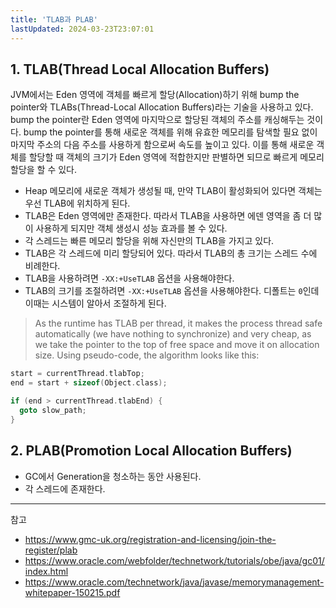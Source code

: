 ```yaml
---
title: 'TLAB과 PLAB'
lastUpdated: 2024-03-23T23:07:01
---
```


## 1. TLAB(Thread Local Allocation Buffers)

JVM에서는 Eden 영역에 객체를 빠르게 할당(Allocation)하기 위해 bump the pointer와 TLABs(Thread-Local Allocation Buffers)라는 기술을 사용하고 있다. bump the pointer란 Eden 영역에 마지막으로 할당된 객체의 주소를 캐싱해두는 것이다. bump the pointer를 통해 새로운 객체를 위해 유효한 메모리를 탐색할 필요 없이 마지막 주소의 다음 주소를 사용하게 함으로써 속도를 높이고 있다. 이를 통해 새로운 객체를 할당할 때 객체의 크기가 Eden 영역에 적합한지만 판별하면 되므로 빠르게 메모리 할당을 할 수 있다.

- Heap 메모리에 새로운 객체가 생성될 때, 만약 TLAB이 활성화되어 있다면 객체는 우선 TLAB에 위치하게 된다.
- TLAB은 Eden 영역에만 존재한다. 따라서 TLAB을 사용하면 에덴 영역을 좀 더 많이 사용하게 되지만 객체 생성시 성능 효과를 볼 수 있다.
- 각 스레드는 빠른 메모리 할당을 위해 자신만의 TLAB을 가지고 있다.
- TLAB은 각 스레드에 미리 할당되어 있다. 따라서 TLAB의 총 크기는 스레드 수에 비례한다.
- TLAB을 사용하려면 `-XX:+UseTLAB` 옵션을 사용해야한다.
- TLAB의 크기를 조절하려면 `-XX:+UseTLAB` 옵션을 사용해야한다. 디폴트는 `0`인데 이때는 시스템이 알아서 조절하게 된다.

> As the runtime has TLAB per thread, it makes the process thread safe automatically (we have nothing to synchronize) and very cheap, as we take the pointer to the top of free space and move it on allocation size. Using pseudo-code, the algorithm looks like this:

```c
start = currentThread.tlabTop;
end = start + sizeof(Object.class);

if (end > currentThread.tlabEnd) {
  goto slow_path;
}
```

## 2. PLAB(Promotion Local Allocation Buffers)

- GC에서 Generation을 청소하는 동안 사용된다.
- 각 스레드에 존재한다.

---
참고
- https://www.gmc-uk.org/registration-and-licensing/join-the-register/plab
- https://www.oracle.com/webfolder/technetwork/tutorials/obe/java/gc01/index.html
- https://www.oracle.com/technetwork/java/javase/memorymanagement-whitepaper-150215.pdf